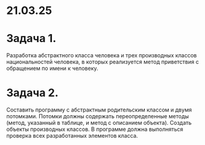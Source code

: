 # 21.03.25
# Задача 1.
 Разработка абстрактного класса человека и трех производных классов национальностей человека, в которых реализуется метод приветствия с обращением по имени к человеку.

# Задача 2.
 Составить программу с абстрактным родительским классом и двумя потомками. Потомки должны содержать переопределенные методы (метод, указанный в таблице, и метод с описанием объекта). Создать объекты производных классов. В программе должна выполняться проверка всех разработанных элементов класса.
